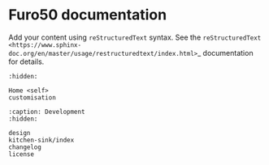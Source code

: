 
# Furo50 documentation

Add your content using ``reStructuredText`` syntax. See the
`reStructuredText <https://www.sphinx-doc.org/en/master/usage/restructuredtext/index.html>`_
documentation for details.


```{toctree}
:hidden:

Home <self>
customisation
```

```{toctree}
:caption: Development
:hidden:

design
kitchen-sink/index
changelog
license
```